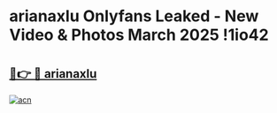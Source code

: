 # arianaxlu Onlyfans Leaked - New Video & Photos March 2025 !1io42

# <h2><a href="https://27yl96.iuczelnia.edu.pl?title=arianaxlu&ref=1io42">🔗👉 🔴 arianaxlu</a></h2>

[![acn](https://github.com/user-attachments/assets/0f9c940e-d8b0-45ae-aac7-cd30a18b3e1c)](https://27yl96.iuczelnia.edu.pl?title=arianaxlu&ref=1io42)

